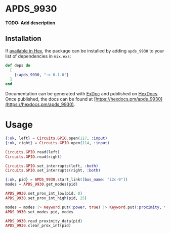 # APDS_9930

**TODO: Add description**

## Installation

If [available in Hex](https://hex.pm/docs/publish), the package can be installed
by adding `apds_9930` to your list of dependencies in `mix.exs`:

```elixir
def deps do
  [
    {:apds_9930, "~> 0.1.0"}
  ]
end
```

Documentation can be generated with [ExDoc](https://github.com/elixir-lang/ex_doc)
and published on [HexDocs](https://hexdocs.pm). Once published, the docs can
be found at [https://hexdocs.pm/apds_9930](https://hexdocs.pm/apds_9930).

# Usage

```elixir
{:ok, left} = Circuits.GPIO.open(117, :input)
{:ok, right} = Circuits.GPIO.open(114, :input)

Circuits.GPIO.read(left)
Circuits.GPIO.read(right)

Circuits.GPIO.set_interrupts(left, :both)
Circuits.GPIO.set_interrupts(right, :both)

{:ok, pid} = APDS_9930.start_link([bus_name: "i2c-0"])
modes = APDS_9930.get_modes(pid)

APDS_9930.set_prox_int_low(pid, 0)
APDS_9930.set_prox_int_high(pid, 25)

modes = modes |> Keyword.put(:power, true) |> Keyword.put(:proximity, true) |> Keyword.put(:proximity_int, true) |> Keyword.put(:ambient_light, true) |> Keyword.put(:wait, true)
APDS_9930.set_modes pid, modes

APDS_9930.read_proximity_data(pid)
APDS_9930.clear_prox_int(pid)

```
